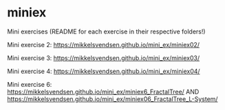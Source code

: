# miniex
Mini exercises (README for each exercise in their respective folders!)

Mini exercise 2: https://mikkelsvendsen.github.io/mini_ex/miniex02/

Mini exercise 3: https://mikkelsvendsen.github.io/mini_ex/miniex03/

Mini exercise 4: https://mikkelsvendsen.github.io/mini_ex/miniex04/

Mini exercise 6: https://mikkelsvendsen.github.io/mini_ex/miniex6_FractalTree/ AND https://mikkelsvendsen.github.io/mini_ex/miniex06_FractalTree_L-System/

